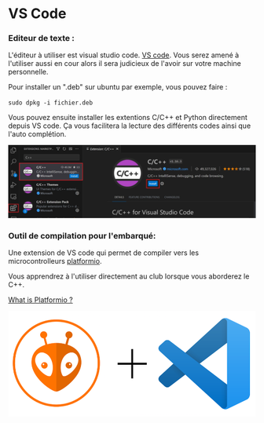 # VS Code

### Editeur de texte :
L'éditeur à utiliser est visual studio code.
[VS code](https://code.visualstudio.com/). Vous serez amené à l'utiliser aussi en cour alors il sera judicieux de l'avoir sur votre machine personnelle.

Pour installer un ".deb" sur ubuntu par exemple, vous pouvez faire :

`sudo dpkg -i fichier.deb`  

Vous pouvez ensuite installer les extentions C/C++ et Python directement depuis VS code. Ça vous facilitera la lecture des différents codes ainsi que l'auto complétion.

![](../../images/cpp-extension.png)

### Outil de compilation pour l'embarqué:
Une extension de VS code qui permet de compiler vers les microcontrolleurs
[platformio](https://platformio.org/install/ide?install=vscode).

Vous apprendrez à l'utiliser directement au club lorsque vous aborderez le C++.

[What is Platformio ?](http://ajaugust.com/platformio-notes.html) 

![](../../images/platformio.png)